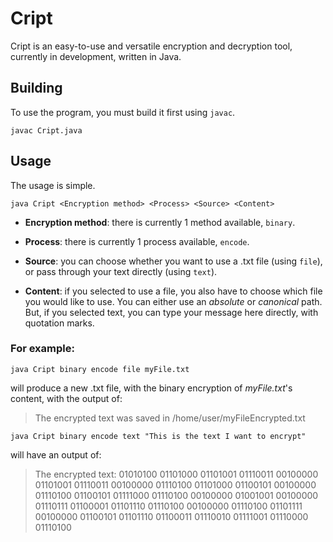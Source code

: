 # Cript
Cript is an easy-to-use and versatile encryption and decryption tool, currently in development, written in Java.

## Building
To use the program, you must build it first using `javac`.

`javac Cript.java`

## Usage
The usage is simple.

`java Cript <Encryption method> <Process> <Source> <Content>`

- **Encryption method**: there is currently 1 method available, `binary`.

- **Process**: there is currently 1 process available, `encode`.

- **Source**: you can choose whether you want to use a .txt file (using `file`), or pass through your text directly (using `text`).

- **Content**: if you selected to use a file, you also have to choose which file you would like to use. You can either use an *absolute* or *canonical* path. But, if you selected text, you can type your message here directly, with quotation marks.


### For example:

`java Cript binary encode file myFile.txt` 

will produce a new .txt file, with the binary encryption of *myFile.txt*'s content, with the output of:

>The encrypted text was saved in /home/user/myFileEncrypted.txt


`java Cript binary encode text "This is the text I want to encrypt"`

will have an output of:

>The encrypted text: 01010100 01101000 01101001 01110011 00100000 01101001 01110011 00100000 01110100 01101000 01100101 00100000 01110100 01100101 01111000 01110100 00100000 01001001 00100000 01110111 01100001 01101110 01110100 00100000 01110100 01101111 00100000 01100101 01101110 01100011 01110010 01111001 01110000 01110100
